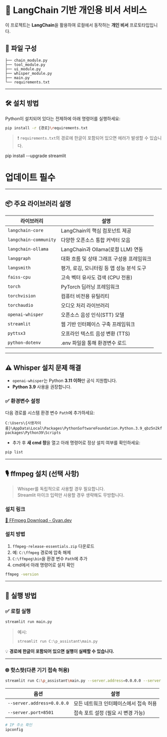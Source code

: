 # 🧠 LangChain 기반 개인용 비서 서비스

이 프로젝트는 **LangChain**을 활용하여 로컬에서 동작하는 **개인 비서** 프로토타입입니다.

## 📁 파일 구성

```
├── chain_module.py
├── tool_module.py
├── ui_module.py
├── whisper_module.py
├── main.py
└── requirements.txt
```

---

## 🛠️ 설치 방법

Python이 설치되어 있다는 전제하에 아래 명령어를 실행하세요:

```bash
pip install -r {경로}\requirements.txt
```

> ❗ `requirements.txt`의 경로에 한글이 포함되어 있으면 에러가 발생할 수 있습니다.

pip install --upgrade streamlit
# 업데이트 필수
---

## 📦 주요 라이브러리 설명

| 라이브러리             | 설명 |
|----------------------|------|
| `langchain-core`     | LangChain의 핵심 컴포넌트 제공 |
| `langchain-community`| 다양한 오픈소스 통합 커넥터 모음 |
| `langchain-ollama`   | LangChain과 Ollama(로컬 LLM) 연동 |
| `langgraph`          | 대화 흐름 및 상태 그래프 구성용 프레임워크 |
| `langsmith`          | 평가, 로깅, 모니터링 등 앱 성능 분석 도구 |
| `faiss-cpu`          | 고속 벡터 유사도 검색 (CPU 전용) |
| `torch`              | PyTorch 딥러닝 프레임워크 |
| `torchvision`        | 컴퓨터 비전용 유틸리티 |
| `torchaudio`         | 오디오 처리 라이브러리 |
| `openai-whisper`     | 오픈소스 음성 인식(STT) 모델 |
| `streamlit`          | 웹 기반 인터페이스 구축 프레임워크 |
| `pyttsx3`            | 오프라인 텍스트 음성 변환 (TTS) |
| `python-dotenv`      | .env 파일을 통해 환경변수 로드 |

---

## ⚠️ Whisper 설치 문제 해결

- `openai-whisper`는 Python **3.11 이하**만 공식 지원합니다.
- **Python 3.9** 사용을 권장합니다.

### ✅ 환경변수 설정

다음 경로를 시스템 환경 변수 `Path`에 추가하세요:

```
C:\Users\{사용자이름}\AppData\Local\Packages\PythonSoftwareFoundation.Python.3.9_qbz5n2kfra8p0\LocalCache\local-packages\Python39\Scripts
```

- 추가 후 **새 cmd 창**을 열고 아래 명령어로 정상 설치 여부를 확인하세요:

```bash
pip list
```

---

## 🎙️ ffmpeg 설치 (선택 사항)

> Whisper를 독립적으로 사용할 경우 필요합니다.  
> Streamlit 마이크 입력만 사용할 경우 생략해도 무방합니다.

### 설치 링크

[🔗 FFmpeg Download - Gyan.dev](https://www.gyan.dev/ffmpeg/builds/)

### 설치 방법

1. `ffmpeg-release-essentials.zip` 다운로드
2. 예: `C:\ffmpeg` 경로에 압축 해제
3. `C:\ffmpeg\bin`을 환경 변수 `Path`에 추가
4. cmd에서 아래 명령어로 설치 확인

```bash
ffmpeg -version
```

---

## 🚀 실행 방법

### ✅ 로컬 실행

```bash
streamlit run main.py
```

> 예시:
> ```
> streamlit run C:\p_assistant\main.py
> ```

💡 **경로에 한글이 포함되어 있으면 실행이 실패할 수 있습니다.**

---

### 🌐 핫스팟(다른 기기 접속 허용)

```bash
streamlit run C:\p_assistant\main.py --server.address=0.0.0.0 --server.port=8501
```

| 옵션 | 설명 |
|------|------|
| `--server.address=0.0.0.0` | 모든 네트워크 인터페이스에서 접속 허용 |
| `--server.port=8501`       | 접속 포트 설정 (필요 시 변경 가능) |

```bash
# IP 주소 확인
ipconfig
```
